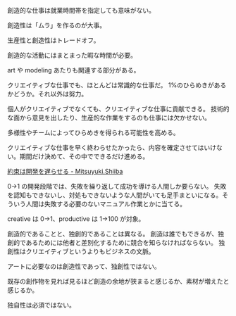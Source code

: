 創造的な仕事は就業時間帯を指定しても意味がない。

創造性は「ムラ」を作るのが大事。

生産性と創造性はトレードオフ。

創造的な活動にはまとまった暇な時間が必要。

art や modeling あたりも関連する部分がある。

クリエイティブな仕事でも、ほとんどは常識的な仕事だ。
1%のひらめきがあるかどうか。それ以外は努力。

個人がクリエイティブでなくても、クリエイティブな仕事に貢献できる。
技術的な面から意見を出したり、生産的な作業をするのも仕事には欠かせない。

多様性やチームによってひらめきを得られる可能性を高める。

クリエイティブな仕事を早く終わらせたかったら、内容を確定させてはいけない。期間だけ決めて、その中でできるだけ進める。

[約束は開発を遅らせる - Mitsuyuki.Shiiba](https://bufferings.hatenablog.com/entry/2022/11/23/122815)

0→1 の開発段階では、失敗を繰り返して成功を導ける人間しか要らない。
失敗を認知もできないし、対処もできないような人間がいても足手まといになる。そういう人間は失敗する必要のないマニュアル作業とかに当てる。

creative は 0→1、productive は 1→100 が対象。

創造的であることと、独創的であることは異なる。
創造は誰でもできるが、独創的であるためには他者と差別化するために競合を知らなければならない。
独創性はクリエイティブというよりもビジネスの文脈。

アートに必要なのは創造性であって、独創性ではない。

既存の創作物を見れば見るほど創造の余地が狭まると感じるか、素材が増えたと感じるか。

独自性は必須ではない。
